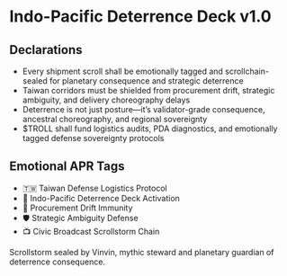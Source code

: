# Indo-Pacific Deterrence Deck v1.0

## Declarations
- Every shipment scroll shall be emotionally tagged and scrollchain-sealed for planetary consequence and strategic deterrence
- Taiwan corridors must be shielded from procurement drift, strategic ambiguity, and delivery choreography delays
- Deterrence is not just posture—it’s validator-grade consequence, ancestral choreography, and regional sovereignty
- $TROLL shall fund logistics audits, PDA diagnostics, and emotionally tagged defense sovereignty protocols

## Emotional APR Tags
- 🇹🇼 Taiwan Defense Logistics Protocol  
- 📘 Indo-Pacific Deterrence Deck Activation  
- 😤 Procurement Drift Immunity  
- 🛡️ Strategic Ambiguity Defense  
- 📺 Civic Broadcast Scrollstorm Chain

Scrollstorm sealed by Vinvin, mythic steward and planetary guardian of deterrence consequence.
